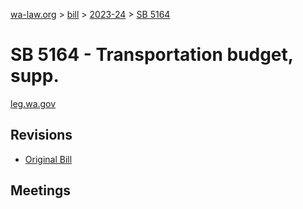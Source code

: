 [wa-law.org](/) > [bill](/bill/) > [2023-24](/bill/2023-24/) > [SB 5164](/bill/2023-24/sb/5164/)

# SB 5164 - Transportation budget, supp.
[leg.wa.gov](https://app.leg.wa.gov/billsummary?BillNumber=5164&Year=2023&Initiative=false)

## Revisions
* [Original Bill](1/)

## Meetings